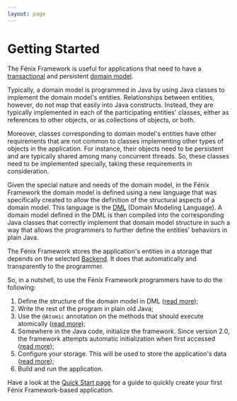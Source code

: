 ```yaml
---
layout: page
---
```


# Getting Started

The Fénix Framework is useful for applications that need to have a
[transactional][Transactions] and persistent [domain model][DML].

Typically, a domain model is programmed in Java by using Java classes to
implement the domain model's entities.  Relationships between entities,
however, do not map that easily into Java constructs.  Instead, they are
typically implemented in each of the participating entities' classes, either
as references to other objects, or as collections of objects, or both.

Moreover, classes corresponding to domain model's entities have other
requirements that are not common to classes implementing other types of
objects in the application.  For instance, their objects need to be persistent
and are typically shared among many concurrent threads.  So, these classes
need to be implemented specially, taking these requirements in consideration.

Given the special nature and needs of the domain model, in the Fénix Framework
the domain model is defined using a new language that was specifically created
to allow the definition of the structural aspects of a domain model. This
language is the [DML][] (Domain Modeling Language). A domain model defined in
the DML is then compiled into the corresponding Java classes that correctly
implement that domain model structure in such a way that allows the
programmers to further define the entities' behaviors in plain Java.

The Fénix Framework stores the application's entities in a storage that
depends on the selected [Backend][BackEnds].  It does that automatically and
transparently to the programmer.

So, in a nutshell, to use the Fénix Framework programmers have to do the
following:

  1. Define the structure of the domain model in DML ([read more][DML]);
  2. Write the rest of the program in plain old Java;
  3. Use the `@Atomic` annotation on the methods that should execute
  atomically ([read more][Transactions]);
  4. Somewhere in the Java code, initialize the framework. Since version 2.0,
  the framework attempts automatic initialization when first accessed
  ([read more][javadoc-ff-init]);
  5. Configure your storage.  This will be used to store the application's
  data ([read more][BackEnds]);
  6. Build and run the application.

Have a look at the [Quick Start page][QuickStart] for a guide to quickly create your first
Fénix Framework-based application.


[Transactions]: Transactions.html
[DML]: DML.html
[BackEnds]: BackEnds.html
[javadoc-ff-init]: apidocs/2.0/pt/ist/fenixframework/FenixFramework.html
[QuickStart]: QuickStart.html
